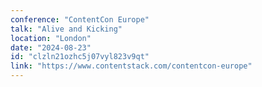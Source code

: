 ```yaml
---
conference: "ContentCon Europe"
talk: "Alive and Kicking"
location: "London"
date: "2024-08-23"
id: "clzln21ozhc5j07vyl823v9qt"
link: "https://www.contentstack.com/contentcon-europe"
---
```



